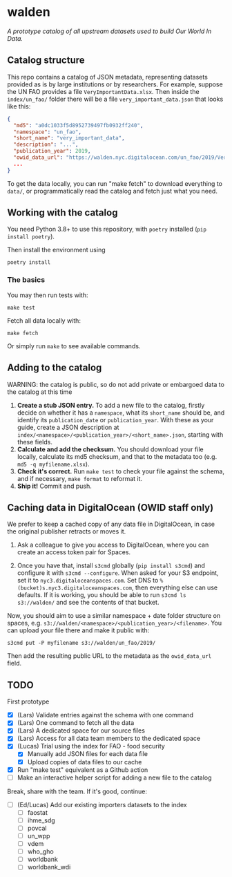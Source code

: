# walden

_A prototype catalog of all upstream datasets used to build Our World In Data._

## Catalog structure

This repo contains a catalog of JSON metadata, representing datasets provided as is by large institutions or by researchers. For example, suppose the UN FAO provides a file `VeryImportantData.xlsx`. Then inside the `index/un_fao/` folder there will be a file `very_important_data.json` that looks like this:

```json
{
  "md5": "a0dc1033f5d8952739497fb0932ff240",
  "namespace": "un_fao",
  "short_name": "very_important_data",
  "description": "...",
  "publication_year": 2019,
  "owid_data_url": "https://walden.nyc.digitalocean.com/un_fao/2019/VeryImportantData.xlsx",
  ...
}
```

To get the data locally, you can run "make fetch" to download everything to `data/`, or programmatically read the catalog and fetch just what you need.

## Working with the catalog

You need Python 3.8+ to use this repository, with `poetry` installed (`pip install poetry`).

Then install the environment using

```
poetry install
```

### The basics

You may then run tests with:

```
make test
```

Fetch all data locally with:

```
make fetch
```

Or simply run `make` to see available commands.

## Adding to the catalog

WARNING: the catalog is public, so do not add private or embargoed data to the catalog at this time

1. **Create a stub JSON entry.** To add a new file to the catalog, firstly decide on whether it has a `namespace`, what its `short_name` should be, and identify its `publication_date` or `publication_year`. With these as your guide, create a JSON description at `index/<namespace>/<publication_year>/<short_name>.json`, starting with these fields.
2. **Calculate and add the checksum.** You should download your file locally, calculate its md5 checksum, and that to the metadata too (e.g. `md5 -q myfilename.xlsx`).
3. **Check it's correct.** Run `make test` to check your file against the schema, and if necessary, `make format` to reformat it.
4. **Ship it!** Commit and push.

## Caching data in DigitalOcean (OWID staff only)

We prefer to keep a cached copy of any data file in DigitalOcean, in case the original publisher retracts or moves it.

1. Ask a colleague to give you access to DigitalOcean, where you can create an access token pair for Spaces.

2. Once you have that, install `s3cmd` globally (`pip install s3cmd`) and configure it with `s3cmd --configure`. When asked for your S3 endpoint, set it to `nyc3.digitaloceanspaces.com`. Set DNS to `%(bucket)s.nyc3.digitaloceanspaces.com`, then everything else can use defaults. If it is working, you should be able to run `s3cmd ls s3://walden/` and see the contents of that bucket.

Now, you should aim to use a similar namespace + date folder structure on spaces, e.g. `s3://walden/<namespace>/<publication_year>/<filename>`. You can upload your file there and make it public with:

```
s3cmd put -P myfilename s3://walden/un_fao/2019/
```

Then add the resulting public URL to the metadata as the `owid_data_url` field.

## TODO

First prototype

- [x] (Lars) Validate entries against the schema with one command
- [x] (Lars) One command to fetch all the data
- [x] (Lars) A dedicated space for our source files
- [x] (Lars) Access for all data team members to the dedicated space
- [x] (Lucas) Trial using the index for FAO - food security
  - [x] Manually add JSON files for each data file
  - [x] Upload copies of data files to our cache
- [x] Run "make test" equivalent as a Github action
- [ ] Make an interactive helper script for adding a new file to the catalog

Break, share with the team. If it's good, continue:

- [ ] (Ed/Lucas) Add our existing importers datasets to the index
  - [ ] faostat
  - [ ] ihme_sdg
  - [ ] povcal
  - [ ] un_wpp
  - [ ] vdem
  - [ ] who_gho
  - [ ] worldbank
  - [ ] worldbank_wdi
